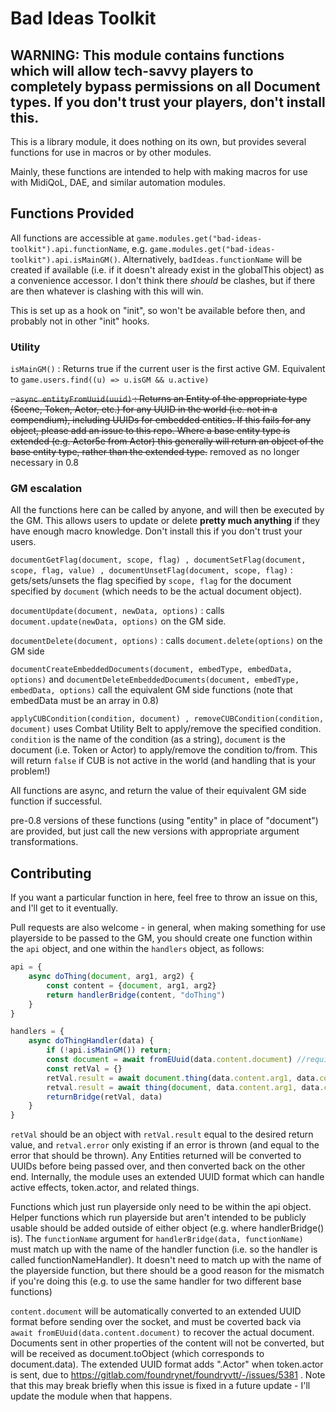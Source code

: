 # Bad Ideas Toolkit

## WARNING:  This module contains functions which will allow tech-savvy players to completely bypass permissions on all Document types.  If you don't trust your players, don't install this.

This is a library module, it does nothing on its own, but provides several functions for use in macros or by other modules.

Mainly, these functions are intended to help with making macros for use with MidiQoL, DAE, and similar automation modules.

## Functions Provided

All functions are accessible at `game.modules.get("bad-ideas-toolkit").api.functionName`, e.g. `game.modules.get("bad-ideas-toolkit").api.isMainGM()`.  Alternatively, `badIdeas.functionName` will be created if available (i.e. if it doesn't already exist in the globalThis object) as a convenience accessor.  I don't think there *should* be clashes, but if there are then whatever is clashing with this will win.

This is set up as a hook on "init", so won't be available before then, and probably not in other "init" hooks.

### Utility

`isMainGM()` :  Returns true if the current user is the first active GM.  Equivalent to `game.users.find((u) => u.isGM && u.active)`

~~. `async entityFromUuid(uuid)` : Returns an Entity of the appropriate type (Scene, Token, Actor, etc.) for any UUID in the world (i.e. not in a compendium), including UUIDs for embedded entities.  If this fails for any object, please add an issue to this repo.  Where a base entity type is extended (e.g. Actor5e from Actor) this generally will return an object of the base entity type, rather than the extended type.~~ removed as no longer necessary in 0.8
### GM escalation

All the functions here can be called by anyone, and will then be executed by the GM.  This allows users to update or delete __**pretty much anything**__ if they have enough macro knowledge.  Don't install this if you don't trust your users.

`documentGetFlag(document, scope, flag) , documentSetFlag(document, scope, flag, value) , documentUnsetFlag(document, scope, flag)` : gets/sets/unsets the flag specified by `scope, flag` for the document specified by `document` (which needs to be the actual document object).

`documentUpdate(document, newData, options)` : calls `document.update(newData, options)` on the GM side.

`documentDelete(document, options)` : calls `document.delete(options)` on the GM side

`documentCreateEmbeddedDocuments(document, embedType, embedData, options)` and `documentDeleteEmbeddedDocuments(document, embedType, embedData, options)` call the equivalent GM side functions (note that embedData must be an array in 0.8)

`applyCUBCondition(condition, document) , removeCUBCondition(condition, document)` uses Combat Utility Belt to apply/remove the specified condition.  `condition` is the name of the condition (as a string), `document` is the document (i.e. Token or Actor) to apply/remove the condition to/from.  This will return `false` if CUB is not active in the world (and handling that is your problem!)

All functions are async, and return the value of their equivalent GM side function if successful.

pre-0.8 versions of these functions (using "entity" in place of "document") are provided, but just call the new versions with appropriate argument transformations.

## Contributing

If you want a particular function in here, feel free to throw an issue on this, and I'll get to it eventually.

Pull requests are also welcome - in general, when making something for use playerside to be passed to the GM, you should create one function within the `api` object, and one within the `handlers` object, as follows:

```js
api = {
    async doThing(document, arg1, arg2) {
        const content = {document, arg1, arg2}
        return handlerBridge(content, "doThing")
    }
}

handlers = {
    async doThingHandler(data) {
        if (!api.isMainGM()) return;
        const document = await fromEUuid(data.content.document) //required if passing a document argument, as the UUID is passed over the socket to allow reconstruction.
        const retVal = {}
        retVal.result = await document.thing(data.content.arg1, data.content.arg2) //or
        retval.result = await thing(document, data.content.arg1, data.content.arg2) //or whatever function you want to do on GM side here.
        returnBridge(retVal, data)
    }
}
```

`retVal` should be an object with `retVal.result` equal to the desired return value, and `retval.error` only existing if an error is thrown (and equal to the error that should be thrown).  Any Entities returned will be converted to UUIDs before being passed over, and then converted back on the other end.  Internally, the module uses an extended UUID format which can handle active effects, token.actor, and related things.

Functions which just run playerside only need to be within the api object.  Helper functions which run playerside but aren't intended to be publicly usable should be added outside of either object (e.g. where handlerBridge() is).  The `functionName` argument for `handlerBridge(data, functionName)` must match up with the name of the handler function (i.e. so the handler is called functionNameHandler).  It doesn't need to match up with the name of the playerside function, but there should be a good reason for the mismatch if you're doing this (e.g. to use the same handler for two different base functions)

`content.document` will be automatically converted to an extended UUID format before sending over the socket, and must be coverted back via `await fromEUuid(data.content.document)` to recover the actual document.  Documents sent in other properties of the content will not be converted, but will be received as document.toObject (which corresponds to document.data).  The extended UUID format adds ".Actor" when token.actor is sent, due to https://gitlab.com/foundrynet/foundryvtt/-/issues/5381 . Note that this may break briefly when this issue is fixed in a future update - I'll update the module when that happens.
